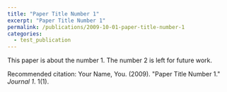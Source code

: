 ```yaml
---
title: "Paper Title Number 1"
excerpt: "Paper Title Number 1"
permalink: /publications/2009-10-01-paper-title-number-1
categories:
  - test_publication
---
```


This paper is about the number 1. The number 2 is left for future work.


Recommended citation: Your Name, You. (2009). "Paper Title Number 1." <i>Journal 1</i>. 1(1).
